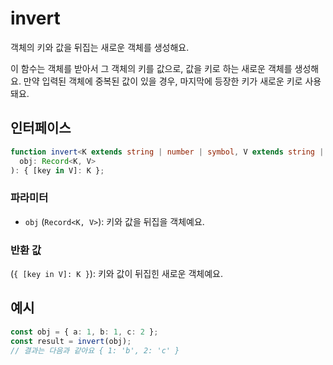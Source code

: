 # invert

객체의 키와 값을 뒤집는 새로운 객체를 생성해요.

이 함수는 객체를 받아서 그 객체의 키를 값으로, 값을 키로 하는 새로운 객체를 생성해요. 만약 입력된 객체에 중복된 값이 있을 경우, 마지막에 등장한 키가 새로운 키로 사용돼요.

## 인터페이스

```typescript
function invert<K extends string | number | symbol, V extends string | number | symbol>(
  obj: Record<K, V>
): { [key in V]: K };
```

### 파라미터

- `obj` (`Record<K, V>`): 키와 값을 뒤집을 객체예요.

### 반환 값

(`{ [key in V]: K }`): 키와 값이 뒤집힌 새로운 객체예요.

## 예시

```typescript
const obj = { a: 1, b: 1, c: 2 };
const result = invert(obj);
// 결과는 다음과 같아요 { 1: 'b', 2: 'c' }
```

